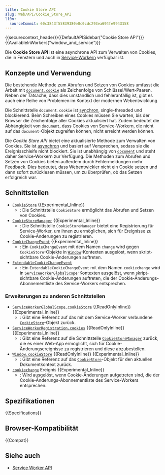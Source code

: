 ```yaml
---
title: Cookie Store API
slug: Web/API/Cookie_Store_API
l10n:
  sourceCommit: 60c3843f55839380e0c0cdc293ea694fe9943158
---
```


{{securecontext_header}}{{DefaultAPISidebar("Cookie Store API")}}{{AvailableInWorkers("window_and_service")}}

Die **Cookie Store API** ist eine asynchrone API zum Verwalten von Cookies, die in Fenstern und auch in [Service-Workern](/de/docs/Web/API/Service_Worker_API) verfügbar ist.

## Konzepte und Verwendung

Die bestehende Methode zum Abrufen und Setzen von Cookies umfasst die Arbeit mit [`document.cookie`](/de/docs/Web/API/Document/cookie) als Zeichenfolge von Schlüssel/Wert-Paaren. Neben der Tatsache, dass dies umständlich und fehleranfällig ist, gibt es auch eine Reihe von Problemen im Kontext der modernen Webentwicklung.

Die Schnittstelle `document.cookie` ist [synchron](/de/docs/Glossary/synchronous), single-threaded und blockierend. Beim Schreiben eines Cookies müssen Sie warten, bis der Browser die Zeichenfolge aller Cookies aktualisiert hat. Zudem bedeutet die Abhängigkeit von [`document`](/de/docs/Web/API/Document), dass Cookies von Service-Workern, die nicht auf das `document`-Objekt zugreifen können, nicht erreicht werden können.

Die _Cookie Store API_ bietet eine aktualisierte Methode zum Verwalten von Cookies. Sie ist [asynchron](/de/docs/Glossary/asynchronous) und basiert auf Versprechen, sodass sie die Ereignisschleife nicht blockiert. Sie ist unabhängig von [`document`](/de/docs/Web/API/Document) und steht daher Service-Workern zur Verfügung. Die Methoden zum Abrufen und Setzen von Cookies bieten außerdem durch Fehlermeldungen mehr Feedback. Dies bedeutet, dass Webentwickler nicht ein Cookie setzen und dann sofort zurücklesen müssen, um zu überprüfen, ob das Setzen erfolgreich war.

## Schnittstellen

- [`CookieStore`](/de/docs/Web/API/CookieStore) {{Experimental_Inline}}
  - : Die Schnittstelle `CookieStore` ermöglicht das Abrufen und Setzen von Cookies.
- [`CookieStoreManager`](/de/docs/Web/API/CookieStoreManager) {{Experimental_Inline}}
  - : Die Schnittstelle `CookieStoreManager` bietet eine Registrierung für Service-Worker, um ihnen zu ermöglichen, sich für Ereignisse zu Cookie-Änderungen zu registrieren.
- [`CookieChangeEvent`](/de/docs/Web/API/CookieChangeEvent) {{Experimental_Inline}}
  - : Ein `CookieChangeEvent` mit dem Namen `change` wird gegen `CookieStore`-Objekte in [`Window`](/de/docs/Web/API/Window)-Kontexten ausgelöst, wenn skript-sichtbare Cookie-Änderungen auftreten.
- [`ExtendableCookieChangeEvent`](/de/docs/Web/API/ExtendableCookieChangeEvent)
  - : Ein `ExtendableCookieChangeEvent` mit dem Namen `cookiechange` wird in [`ServiceWorkerGlobalScope`](/de/docs/Web/API/ServiceWorkerGlobalScope)-Kontexten ausgelöst, wenn skript-sichtbare Cookie-Änderungen auftreten, die der Cookie-Änderungs-Abonnementliste des Service-Workers entsprechen.

### Erweiterungen zu anderen Schnittstellen

- [`ServiceWorkerGlobalScope.cookieStore`](/de/docs/Web/API/ServiceWorkerGlobalScope/cookieStore) {{ReadOnlyInline}} {{Experimental_Inline}}
  - : Gibt eine Referenz auf das mit dem Service-Worker verbundene [`CookieStore`](/de/docs/Web/API/CookieStore)-Objekt zurück.
- [`ServiceWorkerRegistration.cookies`](/de/docs/Web/API/ServiceWorkerRegistration/cookies) {{ReadOnlyInline}} {{Experimental_Inline}}
  - : Gibt eine Referenz auf die Schnittstelle [`CookieStoreManager`](/de/docs/Web/API/CookieStoreManager) zurück, die es einer Web-App ermöglicht, sich für Cookie-Änderungsereignisse zu registrieren und diese abzubestellen.
- [`Window.cookieStore`](/de/docs/Web/API/Window/cookieStore) {{ReadOnlyInline}} {{Experimental_Inline}}
  - : Gibt eine Referenz auf das [`CookieStore`](/de/docs/Web/API/CookieStore)-Objekt für den aktuellen Dokumentkontext zurück.
- [`cookiechange`](/de/docs/Web/API/ServiceWorkerGlobalScope/cookiechange_event) Ereignis {{Experimental_Inline}}
  - : Wird ausgelöst, wenn Cookie-Änderungen aufgetreten sind, die der Cookie-Änderungs-Abonnementliste des Service-Workers entsprechen.

## Spezifikationen

{{Specifications}}

## Browser-Kompatibilität

{{Compat}}

## Siehe auch

- [Service Worker API](/de/docs/Web/API/Service_Worker_API)
